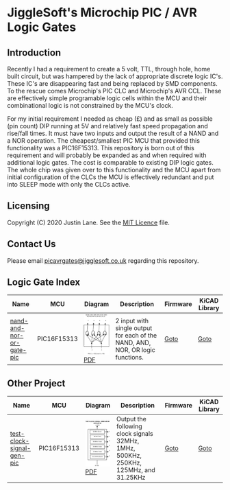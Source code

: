 # JiggleSoft's Microchip PIC / AVR Logic Gates

## Introduction

Recently I had a requirement to create a 5 volt, TTL, through hole, home built circuit, but was hampered by the lack of appropriate discrete logic IC's. These IC's are disappearing fast and being replaced by SMD components. To the rescue comes Microchip's PIC CLC and Microchip's AVR CCL. These are effectively simple programable logic cells within the MCU and their combinational logic is not constrained by the MCU's clock.

For my initial requirement I needed as cheap (£) and as small as possible (pin count) DIP running at 5V and relatively fast speed propagation and rise/fall times. It must have two inputs and output the result of a NAND and a NOR operation. The cheapest/smallest PIC MCU that provided this functionality was a PIC16F15313. This repository is born out of this requirement and will probably be expanded as and when required with additional logic gates. The cost is comparable to existing DIP logic gates. The whole chip was given over to this functionality and the MCU apart from initial configuration of the CLCs the MCU is effectively redundant and put into SLEEP mode with only the CLCs active.


## Licensing

Copyright (C) 2020 Justin Lane.
See the [MIT Licence](LICENSE) file.


## Contact Us

Please email picavrgates@jigglesoft.co.uk regarding this repository.


## Logic Gate Index

| Name | MCU | Diagram | Description | Firmware | KiCAD Library |
| ---- | --- | ------- | ----------- | -------- | ------------- |
| [nand-and-nor-or-gate-pic](nand-and-nor-or-gate-pic) | PIC16F15313 | ![Gate Diagram](nand-and-nor-or-gate-pic/doc/nand-and-nor-or-gate-pic-diagram.png)  [PDF](nand-and-nor-or-gate-pic/doc/nand-and-nor-or-gate-pic-diagram.pdf) | 2 input with single output for each of the NAND, AND, NOR, OR logic functions. | [Goto](nand-and-nor-or-gate-pic/src/MPLABXProjects/nand-and-nor-or-gate-pic-mcc.X) | [Goto](nand-and-nor-or-gate-pic/eng/kicad/library) |


## Other Project

| Name | MCU | Diagram | Description | Firmware | KiCAD Library |
| ---- | --- | ------- | ----------- | -------- | ------------- |
| [test-clock-signal-gen-pic](test-clock-signal-gen-pic) | PIC16F15313 | ![Diagram](test-clock-signal-gen-pic/doc/test-clock-signal-gen-pic-diagram.png)  [PDF](test-clock-signal-gen-pic/doc/test-clock-signal-gen-pic-diagram.pdf) | Output the following clock signals 32MHz, 1MHz, 500KHz, 250KHz, 125MHz, and 31.25KHz | [Goto](test-clock-signal-gen-pic/src/MPLABXProjects/test-clock-signal-gen-pic-mcc.X) | [Goto](test-clock-signal-gen-pic/eng/kicad/library) |


